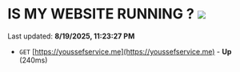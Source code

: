 # IS MY WEBSITE RUNNING ? [![](https://img.shields.io/static/v1?label=Sponsor&message=%E2%9D%A4&logo=GitHub&color=%23fe8e86)](https://github.com/sponsors/Youssef-Lehmam)

Last updated: **8/19/2025, 11:23:27 PM**

- `GET` [https://youssefservice.me](https://youssefservice.me) - **Up** (240ms)
